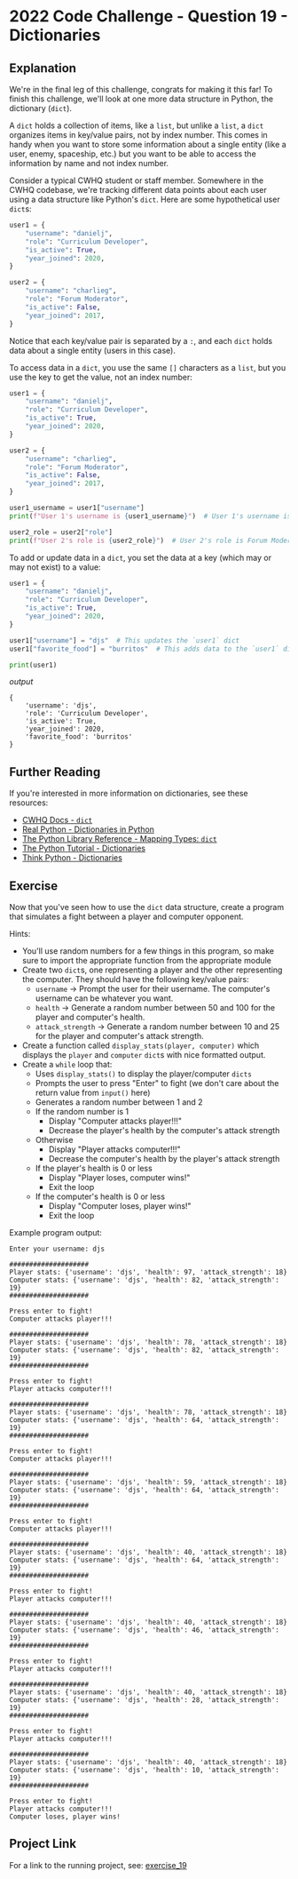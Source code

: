 # 2022 Code Challenge - Question 19 - Dictionaries

## Explanation

We're in the final leg of this challenge, congrats for making it this far! To finish this challenge,
we'll look at one more data structure in Python, the dictionary (`dict`). 

A `dict` holds a collection of items, like a `list`, but unlike a `list`, a `dict` organizes items
in key/value pairs, not by index number. This comes in handy when you want to store some information
about a single entity (like a user, enemy, spaceship, etc.) but you want to be able to access the information
by name and not index number.

Consider a typical CWHQ student or staff member. Somewhere in the CWHQ codebase, we're tracking different data
points about each user using a data structure like Python's `dict`. Here are some hypothetical user `dict`s:

```python
user1 = {
    "username": "danielj",
    "role": "Curriculum Developer",
    "is_active": True,
    "year_joined": 2020,
}

user2 = {
    "username": "charlieg",
    "role": "Forum Moderator",
    "is_active": False,
    "year_joined": 2017,
}
```

Notice that each key/value pair is separated by a `:`, and each `dict` holds data about a single entity (users in this case).

To access data in a `dict`, you use the same `[]` characters as a `list`, but you use the key to get the value, not
an index number:

```python
user1 = {
    "username": "danielj",
    "role": "Curriculum Developer",
    "is_active": True,
    "year_joined": 2020,
}

user2 = {
    "username": "charlieg",
    "role": "Forum Moderator",
    "is_active": False,
    "year_joined": 2017,
}

user1_username = user1["username"]
print(f"User 1's username is {user1_username}")  # User 1's username is daniel

user2_role = user2["role"]
print(f"User 2's role is {user2_role}")  # User 2's role is Forum Moderator
```

To add or update data in a `dict`, you set the data at a key (which may or may not exist) to a value:

```python
user1 = {
    "username": "danielj",
    "role": "Curriculum Developer",
    "is_active": True,
    "year_joined": 2020,
}

user1["username"] = "djs"  # This updates the `user1` dict
user1["favorite_food"] = "burritos"  # This adds data to the `user1` dict

print(user1)
```

*output*
```text
{
    'username': 'djs', 
    'role': 'Curriculum Developer', 
    'is_active': True, 
    'year_joined': 2020, 
    'favorite_food': 'burritos'
}
```

## Further Reading

If you're interested in more information on dictionaries, see these resources:
-   [CWHQ Docs - `dict`](https://docs.codewizardshq.com/python/python-language/#dict)
-   [Real Python - Dictionaries in Python](https://realpython.com/python-dicts/)
-   [The Python Library Reference - Mapping Types: `dict`](https://docs.python.org/3/library/stdtypes.html#mapping-types-dict)
-   [The Python Tutorial - Dictionaries](https://docs.python.org/3/tutorial/datastructures.html#dictionaries)
-   [Think Python - Dictionaries](https://greenteapress.com/thinkpython2/html/thinkpython2012.html)


## Exercise

Now that you've seen how to use the `dict` data structure, create a program that simulates a fight
between a player and computer opponent. 

Hints:
- You'll use random numbers for a few things in this program, so make sure to import the appropriate function from the appropriate module
- Create two `dict`s, one representing a player and the other representing the computer. They should have the following key/value pairs:
    - `username` -> Prompt the user for their username. The computer's username can be whatever you want.
    - `health` -> Generate a random number between 50 and 100 for the player and computer's health.
    - `attack_strength` -> Generate a random number between 10 and 25 for the player and computer's attack strength.
- Create a function called `display_stats(player, computer)` which displays the `player` and `computer` `dict`s with nice formatted output.
- Create a `while` loop that:
    - Uses `display_stats()` to display the player/computer `dicts`
    - Prompts the user to press "Enter" to fight (we don't care about the return value from `input()` here)
    - Generates a random number between 1 and 2
    - If the random number is 1
        - Display "Computer attacks player!!!"
        - Decrease the player's health by the computer's attack strength
    - Otherwise
        - Display "Player attacks computer!!!"
        - Decrease the computer's health by the player's attack strength
    - If the player's health is 0 or less
        - Display "Player loses, computer wins!"
        - Exit the loop
    - If the computer's health is 0 or less
        - Display "Computer loses, player wins!"
        - Exit the loop


Example program output:

```text
Enter your username: djs

####################
Player stats: {'username': 'djs', 'health': 97, 'attack_strength': 18}
Computer stats: {'username': 'djs', 'health': 82, 'attack_strength': 19}
####################

Press enter to fight!
Computer attacks player!!!

####################
Player stats: {'username': 'djs', 'health': 78, 'attack_strength': 18}
Computer stats: {'username': 'djs', 'health': 82, 'attack_strength': 19}
####################

Press enter to fight!
Player attacks computer!!!

####################
Player stats: {'username': 'djs', 'health': 78, 'attack_strength': 18}
Computer stats: {'username': 'djs', 'health': 64, 'attack_strength': 19}
####################

Press enter to fight!
Computer attacks player!!!

####################
Player stats: {'username': 'djs', 'health': 59, 'attack_strength': 18}
Computer stats: {'username': 'djs', 'health': 64, 'attack_strength': 19}
####################

Press enter to fight!
Computer attacks player!!!

####################
Player stats: {'username': 'djs', 'health': 40, 'attack_strength': 18}
Computer stats: {'username': 'djs', 'health': 64, 'attack_strength': 19}
####################

Press enter to fight!
Player attacks computer!!!

####################
Player stats: {'username': 'djs', 'health': 40, 'attack_strength': 18}
Computer stats: {'username': 'djs', 'health': 46, 'attack_strength': 19}
####################

Press enter to fight!
Player attacks computer!!!

####################
Player stats: {'username': 'djs', 'health': 40, 'attack_strength': 18}
Computer stats: {'username': 'djs', 'health': 28, 'attack_strength': 19}
####################

Press enter to fight!
Player attacks computer!!!

####################
Player stats: {'username': 'djs', 'health': 40, 'attack_strength': 18}
Computer stats: {'username': 'djs', 'health': 10, 'attack_strength': 19}
####################

Press enter to fight!
Player attacks computer!!!
Computer loses, player wins!
```

## Project Link

For a link to the running project, see: [exercise_19](https://projects.pty.cwhq-apps.com/?filename=/code-challenge-2022/exercise_19/main.py)
    
